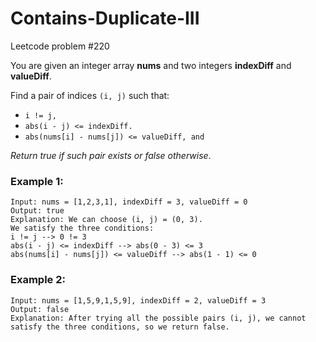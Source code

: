 # Contains-Duplicate-III
Leetcode problem #220

You are given an integer array **nums** and two integers **indexDiff** and **valueDiff**.

Find a pair of indices ```(i, j)``` such that:

- ```i != j,```
- ```abs(i - j) <= indexDiff.```
- ```abs(nums[i] - nums[j]) <= valueDiff, and```

_Return true if such pair exists or false otherwise_.

### Example 1:
```
Input: nums = [1,2,3,1], indexDiff = 3, valueDiff = 0
Output: true
Explanation: We can choose (i, j) = (0, 3).
We satisfy the three conditions:
i != j --> 0 != 3
abs(i - j) <= indexDiff --> abs(0 - 3) <= 3
abs(nums[i] - nums[j]) <= valueDiff --> abs(1 - 1) <= 0
```

### Example 2:
```
Input: nums = [1,5,9,1,5,9], indexDiff = 2, valueDiff = 3
Output: false
Explanation: After trying all the possible pairs (i, j), we cannot satisfy the three conditions, so we return false.
```
